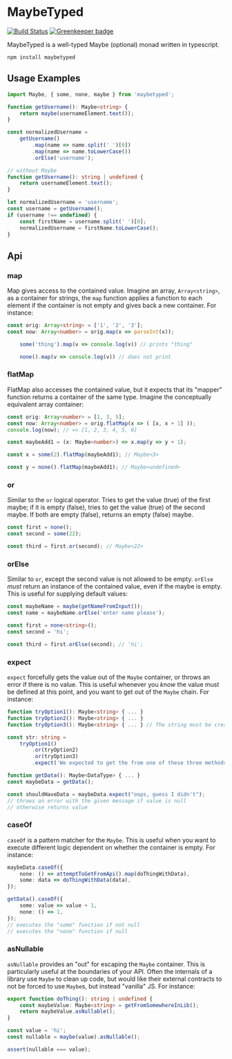 # MaybeTyped

[![Build Status](https://travis-ci.org/andnp/MaybeTyped.svg?branch=master)](https://travis-ci.org/andnp/MaybeTyped)
[![Greenkeeper badge](https://badges.greenkeeper.io/andnp/MaybeTyped.svg)](https://greenkeeper.io/)

MaybeTyped is a well-typed Maybe (optional) monad written in typescript.

`npm install maybetyped`

## Usage Examples
```typescript
import Maybe, { some, none, maybe } from 'maybetyped';

function getUsername(): Maybe<string> {
    return maybe(usernameElement.text());
}

const normalizedUsername =
    getUsername()
        .map(name => name.split(' ')[0])
        .map(name => name.toLowerCase())
        .orElse('username');

// without Maybe
function getUsername(): string | undefined {
    return usernameElement.text();
}

let normalizedUsername = 'username';
const username = getUsername();
if (username !== undefined) {
    const firstName = username.split(' ')[0];
    normalizedUsername = firstName.toLowerCase();
}
```

## Api

### map
Map gives access to the contained value.
Imagine an array, `Array<string>`, as a container for strings, the `map` function applies a function to each element if the container is not empty and gives back a new container.
For instance:
```typescript
const orig: Array<string> = ['1', '2', '3'];
const now: Array<number> = orig.map(x => parseInt(x));
```

```typescript
    some('thing').map(v => console.log(v)) // prints "thing"

    none().map(v => console.log(v)) // does not print
```

### flatMap
FlatMap also accesses the contained value, but it expects that its "mapper" function returns a container of the same type.
Imagine the conceptually equivalent array container:
```typescript
const orig: Array<number> = [1, 3, 5];
const now: Array<number> = orig.flatMap(x => ( [x, x + 1] ));
console.log(now); // => [1, 2, 3, 4, 5, 6]
```
```typescript
const maybeAdd1 = (x: Maybe<number>) => x.map(y => y + 1);

const x = some(2).flatMap(maybeAdd1); // Maybe<3>

const y = none().flatMap(maybeAdd1); // Maybe<undefined>
```

### or
Similar to the `or` logical operator.
Tries to get the value (true) of the first maybe; if it is empty (false), tries to get the value (true) of the second maybe.
If both are empty (false), returns an empty (false) maybe.
```typescript
const first = none();
const second = some(22);

const third = first.or(second); // Maybe<22>
```

### orElse
Similar to `or`, except the second value is not allowed to be empty.
`orElse` _must_ return an instance of the contained value, even if the maybe is empty.
This is useful for supplying default values:
```typescript
const maybeName = maybe(getNameFromInput());
const name = maybeName.orElse('enter name please');
```
```typescript
const first = none<string>();
const second = 'hi';

const third = first.orElse(second); // 'hi';
```

### expect
`expect` forcefully gets the value out of the `Maybe` container, or throws an error if there is no value.
This is useful whenever you _know_ the value must be defined at this point, and you want to get out of the `Maybe` chain.
For instance:
```typescript
function tryOption1(): Maybe<string> { ... }
function tryOption2(): Maybe<string> { ... }
function tryOption3(): Maybe<string> { ... } // The string must be created by one of these 3, we just don't know which

const str: string =
    tryOption1()
        .or(tryOption2)
        .or(tryOption3)
        .expect('We expected to get the from one of these three methods');
```
```typescript
function getData(): Maybe<DataType> { ... }
const maybeData = getData();

const shouldHaveData = maybeData.expect("oops, guess I didn't");
// throws an error with the given message if value is null
// otherwise returns value
```

### caseOf
`caseOf` is a pattern matcher for the `Maybe`.
This is useful when you want to execute different logic dependent on whether the container is empty.
For instance:
```typescript
maybeData.caseOf({
    none: () => attemptToGetFromApi().map(doThingWithData),
    some: data => doThingWithData(data),
});
```
```typescript
getData().caseOf({
    some: value => value + 1,
    none: () => 1,
});
// executes the "some" function if not null
// executes the "none" function if null
```

### asNullable
`asNullable` provides an "out" for escaping the `Maybe` container.
This is particularly useful at the boundaries of your API.
Often the internals of a library use `Maybe` to clean up code, but would like their external contracts to not be forced to use `Maybe`s, but instead "vanilla" JS.
For instance:
```typescript
export function doThing(): string | undefined {
    const maybeValue: Maybe<string> = getFromSomewhereInLib();
    return maybeValue.asNullable();
}
```
```typescript
const value = 'hi';
const nullable = maybe(value).asNullable();

assert(nullable === value);
```
